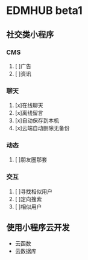 # EDMHUB beta1

## 社交类小程序

### CMS
1. [ ]广告
1. [ ]资讯
### 聊天
1. [x]在线聊天 
1. [x]离线留言
1. [x]自动保存到本机
1. [x]云端自动删除无备份
### 动态
1. [ ]朋友圈那套
### 交互
1. [ ]寻找相似用户
1. [ ]定向搜索
1. [ ]相似用户

## 使用小程序云开发
- 云函数
- 云数据库